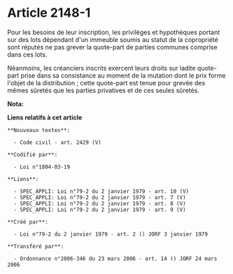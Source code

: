 # Article 2148-1

Pour les besoins de leur inscription, les privilèges et hypothèques portant sur des lots dépendant d'un immeuble soumis au
statut de la copropriété sont réputés ne pas grever la quote-part de parties communes comprise dans ces lots.

Néanmoins, les créanciers inscrits exercent leurs droits sur ladite quote-part prise dans sa consistance au moment de la
mutation dont le prix forme l'objet de la distribution ; cette quote-part est tenue pour grevée des mêmes sûretés que les
parties privatives et de ces seules sûretés.

**Nota:**



**Liens relatifs à cet article**

	**Nouveaux textes**:

	  - Code civil - art. 2429 (V)

	**Codifié par**:

	  - Loi n°1804-03-19

	**Liens**:

	  - SPEC_APPLI: Loi n°79-2 du 2 janvier 1979 - art. 10 (V)
	  - SPEC_APPLI: Loi n°79-2 du 2 janvier 1979 - art. 7 (V)
	  - SPEC_APPLI: Loi n°79-2 du 2 janvier 1979 - art. 8 (V)
	  - SPEC_APPLI: Loi n°79-2 du 2 janvier 1979 - art. 9 (V)

	**Créé par**:

	  - Loi n°79-2 du 2 janvier 1979 - art. 2 () JORF 3 janvier 1979

	**Transféré par**:

	  - Ordonnance n°2006-346 du 23 mars 2006 - art. 14 () JORF 24 mars 2006
